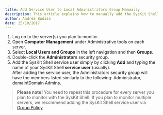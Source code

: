 ```yaml
---
title: Add Service User to Local Administrators Group Manually
description: This article explains how to manually add the SysKit Shell service user to the Local Administrators security group.
author: Andrea Budisa
date: 25/10/2017
---
```

1. Log on to the server(s) you plan to monitor.
2. Open **Computer Management** under Administrative tools on each server.
3. Select **Local Users and Groups** in the left navigation and then **Groups**.
4. Double-click the **Administrators** security group.
5. Add the SysKit Shell service user simply by clicking __Add__ and typing the name of your SysKit Shell **service user** (usually).  
After adding the service user, the Administrators security group will have the members listed similarly to the following: Administrator, domain\Domain Admins.

> **Please note!** You need to repeat this procedure for every server you plan to monitor with the SysKit Shell. If you plan to monitor multiple servers, we recommend adding the SysKit Shell service user via [Group Policy](#internal/how-to/service-accounts/add-service-user-group-policy).